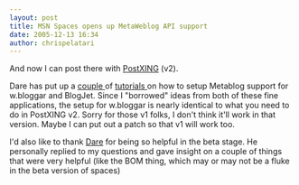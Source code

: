 ```yaml
---
layout: post
title: MSN Spaces opens up MetaWeblog API support
date: 2005-12-13 16:34
author: chrispelatari
---
```


<p>And now I can post there with <a href="http://postxing.net">PostXING</a> (v2).</p>
<p>Dare has put up a <a href="http://www.25hoursaday.com/weblog/PermaLink.aspx?guid=50920c46-f405-4f8f-85b3-6c2d18330c64">couple 
</a>of <a href="http://www.25hoursaday.com/weblog/PermaLink.aspx?guid=f7a05332-7838-40ed-bcc2-af2667f79a77">tutorials 
</a>on how to setup Metablog support for w.bloggar and BlogJet. Since I 
"borrowed" ideas from both of these fine applications, the setup for w.bloggar 
is nearly identical to what you need to do in PostXING v2. Sorry for those v1 
folks, I don't think it'll work in that version. Maybe I can put out a patch so 
that v1 will work too.</p>
<p>I'd also like to thank <a href="http://www.25hoursaday.com/weblog/">Dare</a> for being so helpful in 
the beta stage. He personally replied to my questions and gave insight on a 
couple of things that were very helpful (like the BOM thing, which may or may 
not be a fluke in the beta version of spaces)</p>
